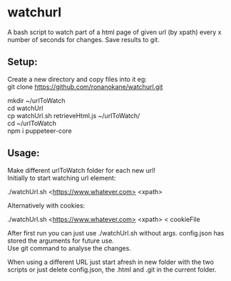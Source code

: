 # watchurl

A bash script to watch part of a html page of given url (by xpath) every x number of seconds for changes. Save results to git.

## Setup:

Create a new directory and copy files into it eg:<br>
git clone https://github.com/ronanokane/watchurl.git<br>

mkdir ~/urlToWatch<br>
cd watchUrl<br>
cp watchUrl.sh retrieveHtml.js ~/urlToWatch/<br>
cd ~/urlToWatch<br>
npm i puppeteer-core<br>

## Usage:

Make different urlToWatch folder for each new url!
<br>Initially to start watching url element:

./watchUrl.sh \<https://www.whatever.com> \<xpath\>

Alternatively with cookies:

./watchUrl.sh \<https://www.whatever.com> \<xpath\> < cookieFile

After first run you can just use ./watchUrl.sh without args. config.json has stored the arguments for future use.<br>Use git command to analyse the changes.

When using a different URL just start afresh in new folder with the two scripts or just delete config.json, the .html and .git in the current folder.
